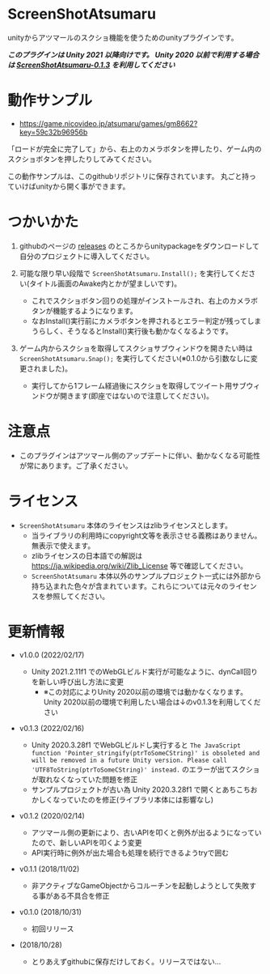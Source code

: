 # ScreenShotAtsumaru

unityからアツマールのスクショ機能を使うためのunityプラグインです。

***このプラグインは Unity 2021 以降向けです。 Unity 2020 以前で利用する場合は [ScreenShotAtsumaru-0.1.3](https://github.com/ayamada/ScreenShotAtsumaru/releases/tag/v0.1.3) を利用してください***

# 動作サンプル

- https://game.nicovideo.jp/atsumaru/games/gm8662?key=59c32b96956b

「ロードが完全に完了して」から、右上のカメラボタンを押したり、ゲーム内のスクショボタンを押したりしてみてください。

この動作サンプルは、このgithubリポジトリに保存されています。
丸ごと持っていけばunityから開く事ができます。


# つかいかた

1. githubのページの [releases](https://github.com/ayamada/ScreenShotAtsumaru/releases) のところからunitypackageをダウンロードして自分のプロジェクトに導入してください。

2. 可能な限り早い段階で `ScreenShotAtsumaru.Install();` を実行してください(タイトル画面のAwake内とかが望ましいです)。
    - これでスクショボタン回りの処理がインストールされ、右上のカメラボタンが機能するようになります。
    - なおInstall()実行前にカメラボタンを押されるとエラー判定が残ってしまうらしく、そうなるとInstall()実行後も動かなくなるようです。

3. ゲーム内からスクショを取得してスクショサブウィンドウを開きたい時は `ScreenShotAtsumaru.Snap();` を実行してください(※0.1.0から引数なしに変更されました)。
    - 実行してから1フレーム経過後にスクショを取得してツイート用サブウィンドウが開きます(即座ではないので注意してください)。


# 注意点

- このプラグインはアツマール側のアップデートに伴い、動かなくなる可能性が常にあります。ご了承ください。


# ライセンス

- `ScreenShotAtsumaru` 本体のライセンスはzlibライセンスとします。
    - 当ライブラリの利用時にcopyright文等を表示させる義務はありません。無表示で使えます。
    - zlibライセンスの日本語での解説は https://ja.wikipedia.org/wiki/Zlib_License 等で確認してください。
    - `ScreenShotAtsumaru` 本体以外のサンプルプロジェクト一式には外部から持ち込まれた色々が含まれています。これらについては元々のライセンスを参照してください。


# 更新情報

- v1.0.0 (2022/02/17)
    - Unity 2021.2.11f1 でのWebGLビルド実行が可能なように、dynCall回りを新しい呼び出し方法に変更
        - ※この対応によりUnity 2020以前の環境では動かなくなります。Unity 2020以前の環境で利用したい場合は↓のv0.1.3を利用してください

- v0.1.3 (2022/02/16)
    - Unity 2020.3.28f1 でWebGLビルドし実行すると `The JavaScript function 'Pointer_stringify(ptrToSomeCString)' is obsoleted and will be removed in a future Unity version. Please call 'UTF8ToString(ptrToSomeCString)' instead.` のエラーが出てスクショが取れなくなっていた問題を修正
    - サンプルプロジェクトが古い為 Unity 2020.3.28f1 で開くとあちこちおかしくなっていたのを修正(ライブラリ本体には影響なし)

- v0.1.2 (2020/02/14)
    - アツマール側の更新により、古いAPIを叩くと例外が出るようになっていたので、新しいAPIを叩くよう変更
    - API実行時に例外が出た場合も処理を続行できるようtryで囲む

- v0.1.1 (2018/11/02)
    - 非アクティブなGameObjectからコルーチンを起動しようとして失敗する事がある不具合を修正

- v0.1.0 (2018/10/31)
    - 初回リリース

- (2018/10/28)
    - とりあえずgithubに保存だけしておく。リリースではない…


